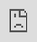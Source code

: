 Title: Never think about Python formatting again
Description: Why you should give the black auto formatter a try
Slug: python-formatting-with-black
Date: 2020-04-24 12:00
Category: Programming

At some point you realise that formatting your Python code is important.
You want your code to be readable, but what's the _right_ way to format it?
You recognise that it's much harder to read this:

```python
some_things = {"carrots": [1,2 ],
"apples":[
3,3, 3
], "pears": [] }
```

than it is to read this:

```python
some_things = {
    "carrots": [1, 2],
    "apples": [3, 3, 3],
    "pears": [],
}
```

or... wait should it be like this instead? Hmm...

```python
some_things = {
    "carrots": [1, 2],
    "apples":  [3, 3, 3],
    "pears":   [],
}
```

nah, nah, wait a sec maybe would be better if we kept in on one line to save space...

```python
some_things = {"carrots": [1, 2], "apples":  [3, 3, 3], "pears": []}
```

Umm, is that line too long though? We could do this for hours.

Formatting your code _is_ important, but it's easy to get lost in the details.
You want your code to look professional, but it can be a time-sink. It's easy to:

- spend time experimenting with different formatting styles
- spend ages twiddling with linter (eg. PyLint) rules, and then spend cumulative hours tweaking your code to make the linter stop yelling at you
- fight a co-worker to the death on top of a castle tower in a thunderstorm over the proper way to lay out brackets

This is all just incidental bullshit though. It's a distraction from your real work: laying out brackets one way or another isn't going to make your software run any better (but if the closing bracket isn't on its own new line then I'll gut you like the dog you are!).

Is there a way to avoid this mess? How can we get rid of all this incidental work?

### Give black a try

[Black](https://github.com/psf/black/) is a tool that auto-formats your Python code. You run black over all your .py files and the correct formatting is applied for you. It's like [prettier](https://prettier.io/), but for Python instead of JavaScript.

Importantly, Black has minimal configuration. You basically only get to choose the maximum line length that you want, and everything else is decided by the formatter. It's the "uncompromising Python code formatter". This means you don't get to choose what formatting style you use, but it also means you don't need to decide either: once you've adopted Black, you _never need to think about Python formatting again_. No more config files, no more arguing with your coworkers. Spend your time on more valuable things, like what your code is doing.

Is it safe to just run your whole codebase through this tool? I think so. Black compares the Python [abstract syntax tree](https://en.wikipedia.org/wiki/Abstract_syntax_tree) of the code before and after the changes, just to make sure it didn't change or break anything. In the last few jobs I've worked, I've walked in, made the case for Black (politely), and run it over the whole codebase. It's never caused any issues.

Here's some of the other benefits of Black:

- **Less work when coding**: all the time you spend manually formatting your code can now be spent elsewhere.
- **More productive pull requests**: the person reviewing your code can't [bikeshed](https://en.wiktionary.org/wiki/bikeshedding) your formatting, because it's out of your hands - instead they'll need to actually look at what your code is doing.
- **Smaller diffs**: there will be no formatting changes in your diffs, so the only changes left are meaningful ones. In addition, the Black formatting style is optimised around minimising diffs.
- **Keep the linter off your back**: if you are also using a linter like flake8, then Black will help you avoid basic [PEP 8](https://www.python.org/dev/peps/pep-0008/) errors.
- **Auto format on save in your IDE**: This one is huuuuge. You can set up Black to reformat your code _as you write it_. I've found this helps me write code much faster.

### Running Black

You have to install it.

```bash
pip install black
```

Then you run it with a path as an argument

```bash
black .
```

Then it mangles all of your code!

```text
reformatted /home/matt/code/redbubble/colors.py
reformatted /home/matt/code/redbubble/fuzzer.py
reformatted /home/matt/code/redbubble/image.py
reformatted /home/matt/code/redbubble/sierpinski.py
All done! ✨ 🍰 ✨
4 files reformatted, 2 files left unchanged.
```

You can mess around a little bit with the line length config, or using pyproject.toml, but that's basically it.

If you're running CI and you want to check for correct formatting, you can use

```bash
black --check .
```

It returns exit code 0 if the formatting is correct, and exit code 1 if it's not.

### Format on save

Format on save is incredible, it's been a big productivity boost for me. In VSCode you can add the following settings to format on save with black:

```json
{
  "python.formatting.provider": "black",
  "editor.formatOnSave": true
}
```

I don't know about other editors, but I've set this up in PyCharm as well. Once that's done then any save will format the document. Here's an example:

<div class="loom-embed"><iframe src="https://www.loom.com/embed/a5914312a4ff44d188f019bb63e19bf7" frameborder="0" webkitallowfullscreen mozallowfullscreen allowfullscreen style="position: absolute; top: 0; left: 0; width: 100%; height: 100%;"></iframe></div>

### Limitations

Black is a just formatter, not a linter, so it does not do some linting functions. It will not complain about unused variables, imports and other linty stuff.

It will also not do import sorting like [isort](https://github.com/timothycrosley/isort). In fact, Black and isort can fight over how imports should be formatted, if you're running both of them. You can resolve it by running isort then black, or vice versa, but it can make CI tests a little awkward.

Finally, it's "in beta", which as far as I can tell just means "you should expect some formatting to change in the future".

### Summary

Black is awesome, it'll save you time and brain cycles, go forth and use it on all your Python code.
